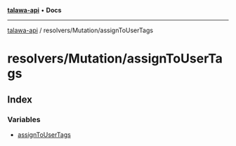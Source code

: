 [**talawa-api**](../../../README.md) • **Docs**

***

[talawa-api](../../../modules.md) / resolvers/Mutation/assignToUserTags

# resolvers/Mutation/assignToUserTags

## Index

### Variables

- [assignToUserTags](variables/assignToUserTags.md)
